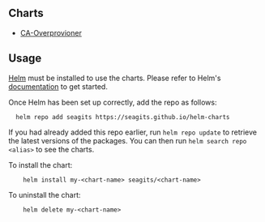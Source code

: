 ## Charts

* [CA-Overprovioner](https://github.com/seagits/helm-charts/tree/master/charts/ca-overprovisioner)

## Usage

[Helm](https://helm.sh) must be installed to use the charts.  Please refer to
Helm's [documentation](https://helm.sh/docs) to get started.

Once Helm has been set up correctly, add the repo as follows:
```
  helm repo add seagits https://seagits.github.io/helm-charts
```
If you had already added this repo earlier, run `helm repo update` to retrieve
the latest versions of the packages.  You can then run `helm search repo
<alias>` to see the charts.

To install the <chart-name> chart:
```
    helm install my-<chart-name> seagits/<chart-name>
```
To uninstall the chart:
```
    helm delete my-<chart-name>
```
